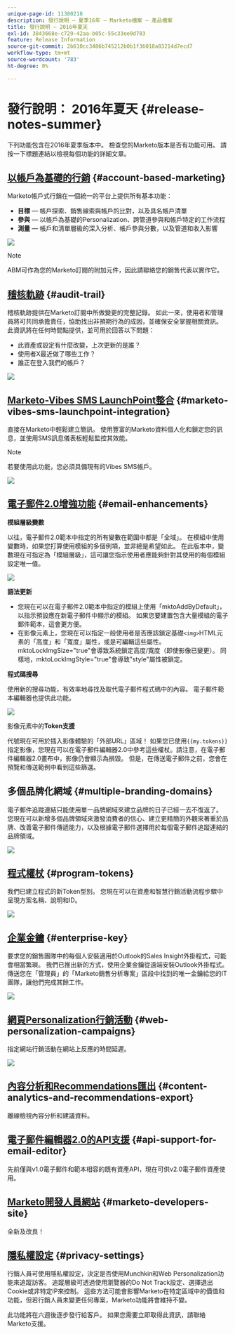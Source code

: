 ```yaml
---
unique-page-id: 11380218
description: 發行說明 — 夏季16年 — Marketo檔案 — 產品檔案
title: 發行說明 — 2016年夏天
exl-id: 3843668e-c729-42aa-b05c-55c33ee0d783
feature: Release Information
source-git-commit: 2b610cc3486b745212b0b1f36018a83214d7ecd7
workflow-type: tm+mt
source-wordcount: '783'
ht-degree: 0%

---
```


# 發行說明： 2016年夏天 {#release-notes-summer}

下列功能包含在2016年夏季版本中。 檢查您的Marketo版本是否有功能可用。 請按一下標題連結以檢視每個功能的詳細文章。

## [以帳戶為基礎的行銷](https://docs.marketo.com/display/docs/account+based+marketing) {#account-based-marketing}

Marketo帳戶式行銷在一個統一的平台上提供所有基本功能：

* **目標** — 帳戶探索、銷售線索與帳戶的比對，以及具名帳戶清單
* **參與** — 以帳戶為基礎的Personalization、跨管道參與和帳戶特定的工作流程
* **測量** — 帳戶和清單層級的深入分析、帳戶參與分數，以及管道和收入影響

![](assets/abm-5-acme.png)

>[!NOTE]
>
>ABM可作為您的Marketo訂閱的附加元件，因此請聯絡您的銷售代表以實作它。

## [稽核軌跡](/help/marketo/product-docs/administration/audit-trail/audit-trail-overview.md) {#audit-trail}

稽核軌跡提供在Marketo訂閱中所做變更的完整記錄。 如此一來，使用者和管理員將可共同承擔責任，協助找出非預期行為的成因，並確保安全掌握相關資訊。 此資訊將在任何時間點提供，並可用於回答以下問題：

* 此資產或設定有什麼改變，上次更新的是誰？
* 使用者X最近做了哪些工作？
* 誰正在登入我們的帳戶？

![](assets/audit-trail.png)

## [Marketo-Vibes SMS LaunchPoint整合](/help/marketo/product-docs/mobile-marketing/vibes-sms-messages/create-an-sms-message.md) {#marketo-vibes-sms-launchpoint-integration}

直接在Marketo中輕鬆建立簡訊。 使用豐富的Marketo資料個人化和鎖定您的訊息，並使用SMS訊息儀表板輕鬆監控其效能。

>[!NOTE]
>
>若要使用此功能，您必須具備現有的Vibes SMS帳戶。

![](assets/vibes-sms2.png)

## [電子郵件2.0增強功能](/help/marketo/product-docs/email-marketing/general/email-editor-2/email-editor-v2-0-overview.md) {#email-enhancements}

**模組層級變數**

以往，電子郵件2.0範本中指定的所有變數在範圍中都是「全域」。 在模組中使用變數時，如果您打算使用模組的多個例項，並非總是希望如此。 在此版本中，變數現在可指定為「模組層級」，這可讓您指示使用者應能夠針對其使用的每個模組設定唯一值。

![](assets/module-level-variables.png)

**語法更新**

* 您現在可以在電子郵件2.0範本中指定的模組上使用「mktoAddByDefault」，以指示預設應在新電子郵件中顯示的模組。 如果您要建置包含大量模組的電子郵件範本，這會更方便。
* 在影像元素上，您現在可以指定一般使用者是否應該鎖定基礎`<img>`HTML元素的「高度」和「寬度」屬性，或是可編輯這些屬性。 mktoLockImgSize=&quot;true&quot;會導致系統鎖定高度/寬度（即使影像已變更）。 同樣地，mktoLockImgStyle=&quot;true&quot;會導致&quot;style&quot;屬性被鎖定。

**程式碼搜尋**

使用新的搜尋功能，有效率地尋找及取代電子郵件程式碼中的內容。 電子郵件範本編輯器也提供此功能。

![](assets/2nd-screenshot.png)

影像元素中的&#x200B;**Token支援**

代號現在可用於插入影像體驗的「外部URL」區域！ 如果您已使用`{{my.tokens}}`指定影像，您現在可以在電子郵件編輯器2.0中參考這些權杖。請注意，在電子郵件編輯器2.0畫布中，影像仍會顯示為損毀。 但是，在傳送電子郵件之前，您會在預覽和傳送範例中看到這些篩選。

## 多個品牌化網域 {#multiple-branding-domains}

電子郵件追蹤連結只能使用單一品牌網域來建立品牌的日子已經一去不復返了。 您現在可以新增多個品牌領域來激發消費者的信心、建立更精簡的外觀來著重於品牌、改善電子郵件傳遞能力，以及根據電子郵件選擇用於每個電子郵件追蹤連結的品牌領域。

![](assets/multiple-branding-domains.png)

## [程式權杖](/help/marketo/product-docs/demand-generation/landing-pages/personalizing-landing-pages/tokens-overview.md) {#program-tokens}

我們已建立程式的新Token型別。 您現在可以在資產和智慧行銷活動流程步驟中呈現方案名稱、說明和ID。

![](assets/program-tokens.png)

## [企業金鑰](/help/marketo/product-docs/marketo-sales-insight/msi-outlook-plugin/authorize-the-marketo-outlook-plugin.md) {#enterprise-key}

要求您的銷售團隊中的每個人安裝適用於Outlook的Sales Insight外掛程式，可能會相當繁瑣。 我們已推出新的方式，使用企業金鑰從遠端安裝Outlook外掛程式。 傳送您在「管理員」的「Marketo銷售分析專案」區段中找到的唯一金鑰給您的IT團隊，讓他們完成其餘工作。

![](assets/enterprise-key.png)

## [網頁Personalization行銷活動](/help/marketo/product-docs/web-personalization/working-with-web-campaigns/create-a-new-dialog-web-campaign.md) {#web-personalization-campaigns}

指定網站行銷活動在網站上反應的時間延遲。

![](assets/dialog-campaign-delay.png)

## [內容分析和Recommendations匯出](/help/marketo/product-docs/web-personalization/understanding-web-personalization/understanding-content-analytics.md) {#content-analytics-and-recommendations-export}

離線檢視內容分析和建議資料。

## [電子郵件編輯器2.0的API支援](https://developer.adobe.com/marketo-apis/api/asset/) {#api-support-for-email-editor}

先前僅與v1.0電子郵件和範本相容的既有資產API，現在可供v2.0電子郵件資產使用。

## [Marketo開發人員網站](https://experienceleague.adobe.com/en/docs/marketo-developer/marketo/home) {#marketo-developers-site}

全新及改良！

## [隱私權設定](/help/marketo/product-docs/administration/settings/understanding-privacy-settings.md) {#privacy-settings}

行銷人員可使用隱私權設定，決定是否使用Munchkin和Web Personalization功能來追蹤訪客。 追蹤層級可透過使用瀏覽器的Do Not Track設定、選擇退出Cookie或非特定IP來控制。 這些方法可能會影響Marketo在特定區域中的價值和功能，但若行銷人員未變更任何專案，Marketo功能將會維持不變。

此功能將在六週後逐步發行給客戶。 如果您需要立即取得此資訊，請聯絡Marketo支援。

